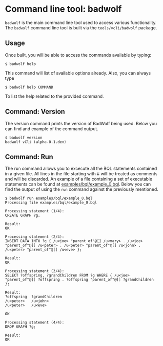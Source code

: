 # Command line tool: badwolf

`badwolf` is the main command line tool used to access various functionality.
The `badwolf` command line tool is built via the `tools/vcli/badwolf` package.

## Usage

Once built, you will be able to access the commands available by typing:

```
$ badwolf help
```

This command will list of available options already. Also, you can always type

```
$ badwolf help COMMAND
```

To list the help related to the provided command.

## Command: Version

The version command prints the version of BadWolf being used. Below you can
find and example of the command output.

```
$ badwolf version
badwolf vCli (alpha-0.1.dev)
```

## Command: Run

The run command allows you to excecute all the BQL statements contained in a
given file. All lines in the file starting with # will be treated as comments
and will be discarded. An example of a file containing a set of executable
statements can be found at
[examples/bql/example_0.bql](../examples/bql/example_0.bql).
Below you can find the output of using the `run` command against the previously mentioned.

```
$ badwolf run examples/bql/example_0.bql
Processing file examples/bql/example_0.bql

Processing statement (1/4):
CREATE GRAPH ?g;

Result:
OK

Processing statement (2/4):
INSERT DATA INTO ?g { /u<joe> "parent_of"@[] /u<mary> . /u<joe> "parent_of"@[] /u<peter> . /u<peter> "parent_of"@[] /u<john> . /u<peter> "parent_of"@[] /u<eve> };

Result:
OK

Processing statement (3/4):
SELECT ?offspring, ?grandChildren FROM ?g WHERE { /u<joe> "parent_of"@[] ?offspring . ?offspring "parent_of"@[] ?grandChildren };

Result:
?offspring	?grandChildren
/u<peter>	/u<john>
/u<peter>	/u<eve>

OK

Processing statement (4/4):
DROP GRAPH ?g;

Result:
OK

```
